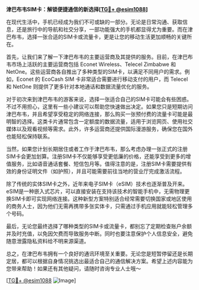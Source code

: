 **津巴布韦SIM卡：解锁便捷通信的新选择[[TG💪+ @esim1088](https://t.me/s/esim1088)]**

在现代生活中，手机已经成为我们不可或缺的一部分。无论是日常沟通、获取信息，还是旅行中的导航和社交分享，一部功能强大的手机都显得尤为重要。而在津巴布韦，选择一张合适的SIM卡或流量卡，更是让您的移动生活更加顺畅的关键所在。

首先，让我们来了解一下津巴布韦的主要运营商及其提供的服务。目前，在津巴布韦市场上活跃的主要运营商包括 Econet Wireless、Telecel Zimbabwe 和 NetOne。这些运营商各自推出了多种类型的SIM卡，以满足不同用户的需求。例如，Econet 的 EcoCash SIM 卡非常适合需要进行移动支付的用户，而 Telecel 和 NetOne 则提供了更多针对本地通话和数据流量优化的服务。

对于初次来到津巴布韦的游客来说，选择一张适合自己的SIM卡可能会有些困惑。不过不用担心，这里有一些小建议可以帮助您快速做出决定。如果您只是短期访问津巴布韦，并且希望享受稳定的网络连接，那么购买一张预付费的流量卡可能是最明智的选择。这类卡片通常包含一定额度的数据流量，适用于浏览网页、使用社交媒体以及观看视频等需求。此外，许多运营商还提供国际漫游服务，确保您在国外也能轻松保持联系。

当然，如果您计划长期居住或者工作于津巴布韦，那么考虑办理一张正式的注册SIM卡会更加划算。注册SIM卡不仅能够享受更低廉的价格，还能享受到更多的增值服务，比如语音通话套餐、短信包月等。值得注意的是，注册SIM卡需要提供有效的身份证明文件（如护照），并且可能需要前往当地的营业厅完成激活流程。

除了传统的实体SIM卡之外，近年来电子SIM卡（eSIM）技术也逐渐普及开来。eSIM是一种嵌入式芯片，可以直接安装在支持该技术的智能手机中，无需物理更换SIM卡即可实现网络连接。这种新型方案特别适合经常需要切换国家或地区使用的商务人士，因为他们无需再携带多张实体卡，只需通过手机应用就能轻松管理多个号码。

最后，无论您最终选择了哪种类型的SIM卡或流量卡，都别忘了定期检查账户余额并及时充值，以免因欠费而导致服务中断。同时也要注意保护个人信息安全，避免随意泄露隐私资料给不明来源渠道。

总之，在津巴布韦拥有一个良好的通讯环境至关重要。无论您是短暂停留还是长期定居，都可以根据自身情况挑选出最适合自己的通信解决方案。希望上述内容能为您带来帮助！如果还有其他疑问，请随时咨询专业人士哦～

[[TG💪+ @esim1088](https://t.me/s/esim1088) ![Image](https://i.postimg.cc/4NQfJmqS/Snipaste-2025-05-13-00-14-12.png)]